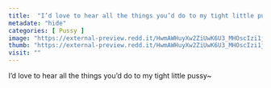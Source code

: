 ```yaml
---
title:  "I’d love to hear all the things you’d do to my tight little pussy~"
metadate: "hide"
categories: [ Pussy ]
image: "https://external-preview.redd.it/HwmAWHuyXw2ZiUwK6U3_MHOscIzi1jw8zixtol3vn5A.jpg?auto=webp&s=325fdd146a63d54e120f5fc068e871ac45df1fa4"
thumb: "https://external-preview.redd.it/HwmAWHuyXw2ZiUwK6U3_MHOscIzi1jw8zixtol3vn5A.jpg?width=320&crop=smart&auto=webp&s=9fc9f1d7a7f4d236a07f28761620029ae1dd096c"
visit: ""
---
```

I’d love to hear all the things you’d do to my tight little pussy~
